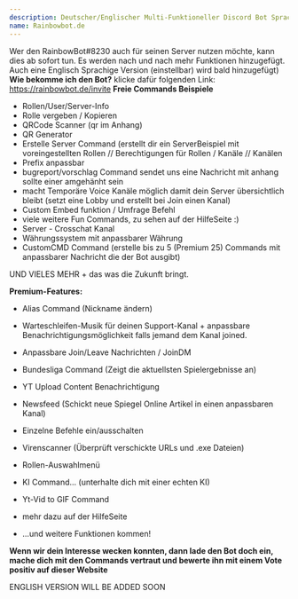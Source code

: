 ```yaml
---
description: Deutscher/Englischer Multi-Funktioneller Discord Bot Sprachen de/en
name: Rainbowbot.de
---
```


Wer den RainbowBot#8230 auch für seinen Server nutzen möchte, kann dies ab sofort tun. 
Es werden nach und nach mehr Funktionen hinzugefügt.
Auch eine Englisch Sprachige Version (einstellbar) wird bald hinzugefügt)
**Wie bekomme ich den Bot?**
klicke dafür folgenden Link:
<https://rainbowbot.de/invite>
**Freie Commands Beispiele**
- Rollen/User/Server-Info
- Rolle vergeben / Kopieren
- QRCode Scanner (qr im Anhang)
- QR Generator
- Erstelle Server Command (erstellt dir ein ServerBeispiel mit voreingestellten Rollen // Berechtigungen für Rollen / Kanäle // Kanälen
- Prefix anpassbar
- bugreport/vorschlag Command sendet uns eine Nachricht mit anhang sollte einer amgehänht sein
- macht Temporäre Voice Kanäle möglich damit dein Server übersichtlich bleibt (setzt eine Lobby und erstellt bei Join einen Kanal)
- Custom Embed funktion / Umfrage Befehl
- viele weitere Fun Commands, zu sehen auf der HilfeSeite :)
- Server - Crosschat Kanal
- Währungssystem mit anpassbarer Währung
- CustomCMD Command (erstelle bis zu 5 (Premium 25) Commands mit anpassbarer Nachricht die der Bot ausgibt)

UND VIELES MEHR + das was die Zukunft bringt.

**Premium-Features:**
- Alias Command (Nickname ändern)
- Warteschleifen-Musik für deinen Support-Kanal + anpassbare Benachrichtigungsmöglichkeit falls jemand dem Kanal joined.
- Anpassbare Join/Leave Nachrichten / JoinDM
- Bundesliga Command (Zeigt die aktuellsten Spielergebnisse an)
- YT Upload Content Benachrichtigung
- Newsfeed (Schickt neue Spiegel Online Artikel in einen anpassbaren Kanal)
- Einzelne Befehle ein/ausschalten
- Virenscanner (Überprüft verschickte URLs und .exe Dateien)
- Rollen-Auswahlmenü
- KI Command... (unterhalte dich mit einer echten KI)
- Yt-Vid to GIF Command

- mehr dazu auf der HilfeSeite
- ...und weitere Funktionen kommen!


**Wenn wir dein Interesse wecken konnten, dann lade den Bot doch ein, mache dich mit den Commands vertraut und bewerte ihn mit einem Vote positiv auf dieser Website**

ENGLISH VERSION WILL BE ADDED SOON
